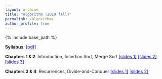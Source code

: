 ```yaml
---
layout: archive
title: "Algorithm (2019 fall)"
permalink: /algorithm/
author_profile: true
---
```


{% include base_path %}
<br>

<b>Syllabus</b>: [<font color="blue">[pdf]</font>](http://mllab-skku.github.io/files/algorithm_syllabus.pdf)

<b>Chapters 1 & 2</b>: Introduction, Insertion Sort, Merge Sort [<font color="blue">[slides 1]</font>](http://mllab-skku.github.io/files/algorithm_Introduction.pdf) [<font color="blue">[slides 2]</font>](http://mllab-skku.github.io/files/algorithm_chap1&2-start-simpleAlg.pdf) [<font color="blue">[slides 3]</font>](http://mllab-skku.github.io/files/algorithm_insertion_and_merge_sort.pdf)

<b>Chapters 3 & 4</b>: Recurrences, Divide-and-Conquer [<font color="blue">[slides 1]</font>](http://mllab-skku.github.io/files/algorithm_chap3&4-growth-recurrence.pdf) [<font color="blue">[slides 2]</font>](http://mllab-skku.github.io/files/algorithm_chap4apdx-divide&conquer.pdf)
